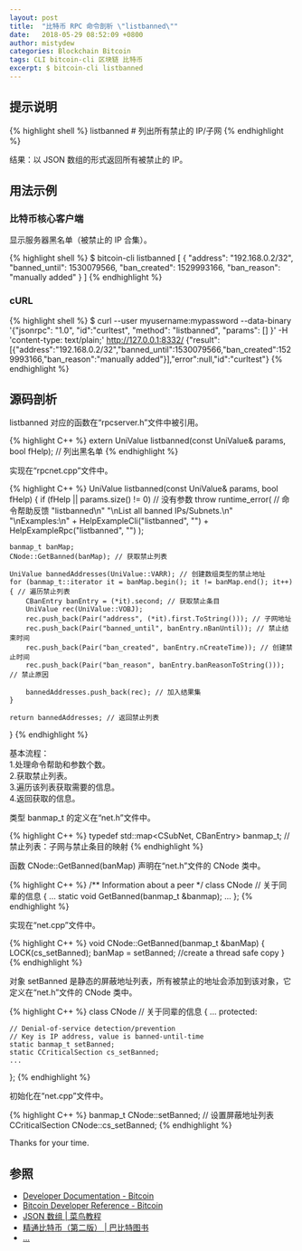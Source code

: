 ```yaml
---
layout: post
title:  "比特币 RPC 命令剖析 \"listbanned\""
date:   2018-05-29 08:52:09 +0800
author: mistydew
categories: Blockchain Bitcoin
tags: CLI bitcoin-cli 区块链 比特币
excerpt: $ bitcoin-cli listbanned
---
```

## 提示说明

{% highlight shell %}
listbanned # 列出所有禁止的 IP/子网
{% endhighlight %}

结果：以 JSON 数组的形式返回所有被禁止的 IP。

## 用法示例

### 比特币核心客户端

显示服务器黑名单（被禁止的 IP 合集）。

{% highlight shell %}
$ bitcoin-cli listbanned
[
  {
    "address": "192.168.0.2/32",
    "banned_until": 1530079566,
    "ban_created": 1529993166,
    "ban_reason": "manually added"
  }
]
{% endhighlight %}

### cURL

{% highlight shell %}
$ curl --user myusername:mypassword --data-binary '{"jsonrpc": "1.0", "id":"curltest", "method": "listbanned", "params": [] }' -H 'content-type: text/plain;' http://127.0.0.1:8332/
{"result":[{"address":"192.168.0.2/32","banned_until":1530079566,"ban_created":1529993166,"ban_reason":"manually added"}],"error":null,"id":"curltest"}
{% endhighlight %}

## 源码剖析
listbanned 对应的函数在“rpcserver.h”文件中被引用。

{% highlight C++ %}
extern UniValue listbanned(const UniValue& params, bool fHelp); // 列出黑名单
{% endhighlight %}

实现在“rpcnet.cpp”文件中。

{% highlight C++ %}
UniValue listbanned(const UniValue& params, bool fHelp)
{
    if (fHelp || params.size() != 0) // 没有参数
        throw runtime_error( // 命令帮助反馈
                            "listbanned\n"
                            "\nList all banned IPs/Subnets.\n"
                            "\nExamples:\n"
                            + HelpExampleCli("listbanned", "")
                            + HelpExampleRpc("listbanned", "")
                            );

    banmap_t banMap;
    CNode::GetBanned(banMap); // 获取禁止列表

    UniValue bannedAddresses(UniValue::VARR); // 创建数组类型的禁止地址
    for (banmap_t::iterator it = banMap.begin(); it != banMap.end(); it++)
    { // 遍历禁止列表
        CBanEntry banEntry = (*it).second; // 获取禁止条目
        UniValue rec(UniValue::VOBJ);
        rec.push_back(Pair("address", (*it).first.ToString())); // 子网地址
        rec.push_back(Pair("banned_until", banEntry.nBanUntil)); // 禁止结束时间
        rec.push_back(Pair("ban_created", banEntry.nCreateTime)); // 创建禁止时间
        rec.push_back(Pair("ban_reason", banEntry.banReasonToString())); // 禁止原因

        bannedAddresses.push_back(rec); // 加入结果集
    }

    return bannedAddresses; // 返回禁止列表
}
{% endhighlight %}

基本流程：<br>
1.处理命令帮助和参数个数。<br>
2.获取禁止列表。<br>
3.遍历该列表获取需要的信息。<br>
4.返回获取的信息。

类型 banmap_t 的定义在“net.h”文件中。

{% highlight C++ %}
typedef std::map<CSubNet, CBanEntry> banmap_t; // 禁止列表：子网与禁止条目的映射
{% endhighlight %}

函数 CNode::GetBanned(banMap) 声明在“net.h”文件的 CNode 类中。

{% highlight C++ %}
/** Information about a peer */
class CNode // 关于同辈的信息
{
    ...
    static void GetBanned(banmap_t &banmap);
    ...
};
{% endhighlight %}

实现在“net.cpp”文件中。

{% highlight C++ %}
void CNode::GetBanned(banmap_t &banMap)
{
    LOCK(cs_setBanned);
    banMap = setBanned; //create a thread safe copy
}
{% endhighlight %}

对象 setBanned 是静态的屏蔽地址列表，所有被禁止的地址会添加到该对象，它定义在“net.h”文件的 CNode 类中。

{% highlight C++ %}
class CNode // 关于同辈的信息
{
    ...
protected:

    // Denial-of-service detection/prevention
    // Key is IP address, value is banned-until-time
    static banmap_t setBanned;
    static CCriticalSection cs_setBanned;
    ...
};
{% endhighlight %}

初始化在“net.cpp”文件中。

{% highlight C++ %}
banmap_t CNode::setBanned; // 设置屏蔽地址列表
CCriticalSection CNode::cs_setBanned;
{% endhighlight %}

Thanks for your time.

## 参照
* [Developer Documentation - Bitcoin](https://bitcoin.org/en/developer-documentation)
* [Bitcoin Developer Reference - Bitcoin](https://bitcoin.org/en/developer-reference#listbanned)
* [JSON 数组 \| 菜鸟教程](http://www.runoob.com/json/js-json-arrays.html)
* [精通比特币（第二版） \| 巴比特图书](http://book.8btc.com/masterbitcoin2cn)
* [...](https://github.com/mistydew/blockchain)
